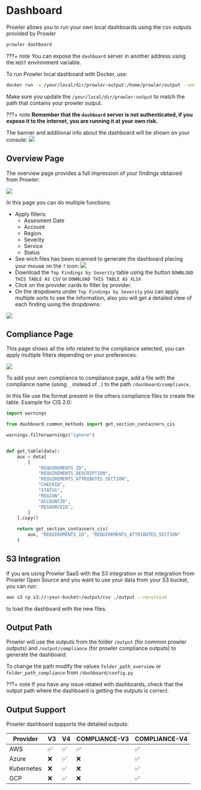 # Dashboard
Prowler allows you to run your own local dashboards using the csv outputs provided by Prowler

```sh
prowler dashboard
```
???+ note
    You can expose the `dashboard` server in another address using the `HOST` environment variable.

To run Prowler local dashboard with Docker, use:

```sh
docker run -v /your/local/dir/prowler-output:/home/prowler/output --env HOST=0.0.0.0 --publish 127.0.0.1:11666:11666 toniblyx/prowler:latest dashboard
```

Make sure you update the `/your/local/dir/prowler-output` to match the path that contains your prowler output.

???+ note
    **Remember that the `dashboard` server is not authenticated, if you expose it to the internet, you are running it at your own risk.**

The banner and additional info about the dashboard will be shown on your console:
<img src="../img/dashboard/dashboard-banner.png">

## Overview Page

The overview page provides a full impression of your findings obtained from Prowler:

<img src="../img/dashboard/dashboard-overview.png">

In this page you can do multiple functions:

* Apply filters:
    * Assesment Date
    * Account
    * Region
    * Severity
    * Service
    * Status
* See wich files has been scanned to generate the dashboard placing your mouse on the `?` icon:
    <img src="../img/dashboard/dashboard-files-scanned.png">
* Download the `Top Findings by Severity` table using the button `DOWNLOAD THIS TABLE AS CSV` or `DOWNLOAD THIS TABLE AS XLSX`
* Click on the provider cards to filter by provider.
* On the dropdowns under `Top Findings by Severity` you can apply multiple sorts to see the information, also you will get a detailed view of each finding using the dropdowns:
<img src="../img/dashboard/dropdown.png">


## Compliance Page

This page shows all the info related to the compliance selected, you can apply multiple filters depending on your preferences.

<img src="../img/dashboard/dashboard-compliance.png">

To add your own compliance to compliance page, add a file with the compliance name (using `_` instead of `.`) to the path `/dashboard/compliance`.

In this file use the format present in the others compliance files to create the table. Example for CIS 2.0:
```python
import warnings

from dashboard.common_methods import get_section_containers_cis

warnings.filterwarnings("ignore")


def get_table(data):
    aux = data[
        [
            "REQUIREMENTS_ID",
            "REQUIREMENTS_DESCRIPTION",
            "REQUIREMENTS_ATTRIBUTES_SECTION",
            "CHECKID",
            "STATUS",
            "REGION",
            "ACCOUNTID",
            "RESOURCEID",
        ]
    ].copy()

    return get_section_containers_cis(
        aux, "REQUIREMENTS_ID", "REQUIREMENTS_ATTRIBUTES_SECTION"
    )

```

## S3 Integration

If you are using Prowler SaaS with the S3 integration or that integration from Prowler Open Source and you want to use your data from your S3 bucket, you can run:

```sh
aws s3 cp s3://<your-bucket>/output/csv ./output --recursive
```
to load the dashboard with the new files.

## Output Path

Prowler will use the outputs from the folder `/output` (for common prowler outputs) and `/output/compliance` (for prowler compliance outputs) to generate the dashboard.

To change the path modify the values `folder_path_overview` or `folder_path_compliance` from `/dashboard/config.py`

???+ note
    If you have any issue related with dashboards, check that the output path where the dashboard is getting the outputs is correct.

## Output Support

Prowler dashboard supports the detailed outputs:

| Provider | V3 | V4 | COMPLIANCE-V3 | COMPLIANCE-V4|
|---|---|---|---|---|
| AWS | ✅ | ✅ | ✅ | ✅ |
| Azure | ❌ | ✅ | ❌ | ✅ |
| Kubernetes | ❌ | ✅ | ❌ | ✅ |
| GCP | ❌ | ✅ | ❌ | ✅ |
